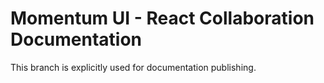 # Momentum UI - React Collaboration Documentation

This branch is explicitly used for documentation publishing.
